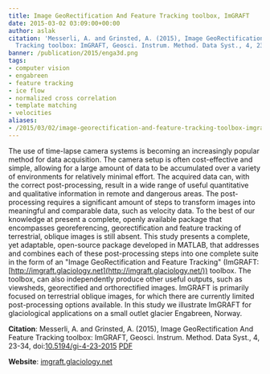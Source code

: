 ```yaml
---
title: Image GeoRectification And Feature Tracking toolbox, ImGRAFT
date: 2015-03-02 03:09:00+00:00
author: aslak
citation: 'Messerli, A. and Grinsted, A. (2015), Image GeoRectification And Feature
  Tracking toolbox: ImGRAFT, Geosci. Instrum. Method. Data Syst., 4, 23-34, doi:10.5194/gi-4-23-2015'
banner: /publication/2015/enga3d.png
tags:
- computer vision
- engabreen
- feature tracking
- ice flow
- normalized cross correlation
- template matching
- velocities
aliases:
- /2015/03/02/image-georectification-and-feature-tracking-toolbox-imgraft/
---
```


The use of time-lapse camera systems is becoming an increasingly popular method for data acquisition. The camera setup is often cost-effective and simple, allowing for a large amount of data to be accumulated over a variety of environments for relatively minimal effort. The acquired data can, with the correct post-processing, result in a wide range of useful quantitative and qualitative information in remote and dangerous areas. <!--more--> The post-processing requires a significant amount of steps to transform images into meaningful and comparable data, such as velocity data. To the best of our knowledge at present a complete, openly available package that encompasses georeferencing, georectification and feature tracking of terrestrial, oblique images is still absent. This study presents a complete, yet adaptable, open-source package developed in MATLAB, that addresses and combines each of these post-processing steps into one complete suite in the form of an "Image GeoRectification and Feature Tracking" (ImGRAFT: [http://imgraft.glaciology.net](http://imgraft.glaciology.net/)) toolbox. The toolbox, can also independently produce other useful outputs, such as viewsheds, georectified and orthorectified images. ImGRAFT is primarily focused on terrestrial oblique images, for which there are currently limited post-processing options available. In this study we illustrate ImGRAFT for glaciological applications on a small outlet glacier Engabreen, Norway.

**Citation**: Messerli, A. and Grinsted, A. (2015), Image GeoRectification And Feature Tracking toolbox: ImGRAFT, Geosci. Instrum. Method. Data Syst., 4, 23-34, doi:[10.5194/gi-4-23-2015](http://www.geosci-instrum-method-data-syst.net/4/23/2015/)
[PDF](http://www.geosci-instrum-method-data-syst.net/4/23/pdf/gi-4-23-2015.pdf)

**Website**: [imgraft.glaciology.net](http://imgraft.glaciology.net)